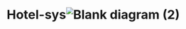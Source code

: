 # Hotel-sys![Blank diagram (2)](https://user-images.githubusercontent.com/56866260/227931562-0c9c3751-5e75-4da8-8abc-4f6c1e867c94.png)
